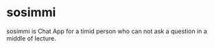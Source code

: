 # sosimmi
sosimmi  is Chat App for a timid person who can not ask a question in a middle of lecture. 
